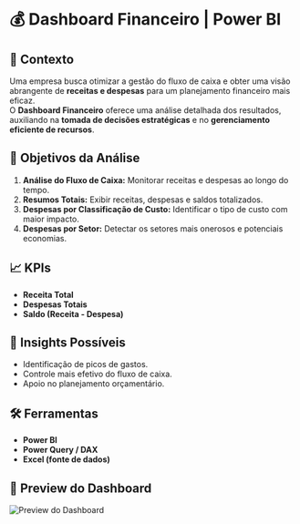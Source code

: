 # 💰 Dashboard Financeiro | Power BI

## 🏢 Contexto
Uma empresa busca otimizar a gestão do fluxo de caixa e obter uma visão abrangente de **receitas e despesas** para um planejamento financeiro mais eficaz.  
O **Dashboard Financeiro** oferece uma análise detalhada dos resultados, auxiliando na **tomada de decisões estratégicas** e no **gerenciamento eficiente de recursos**.

## 🎯 Objetivos da Análise
1. **Análise do Fluxo de Caixa:** Monitorar receitas e despesas ao longo do tempo.  
2. **Resumos Totais:** Exibir receitas, despesas e saldos totalizados.  
3. **Despesas por Classificação de Custo:** Identificar o tipo de custo com maior impacto.  
4. **Despesas por Setor:** Detectar os setores mais onerosos e potenciais economias.

## 📈 KPIs
- **Receita Total**  
- **Despesas Totais**  
- **Saldo (Receita - Despesa)**  

## 🧠 Insights Possíveis
- Identificação de picos de gastos.  
- Controle mais efetivo do fluxo de caixa.  
- Apoio no planejamento orçamentário.  

## 🛠️ Ferramentas
- **Power BI**  
- **Power Query / DAX**  
- **Excel (fonte de dados)**  

## 📸 Preview do Dashboard
<img src="Dashboard Logística.jpg" alt="Preview do Dashboard" />
